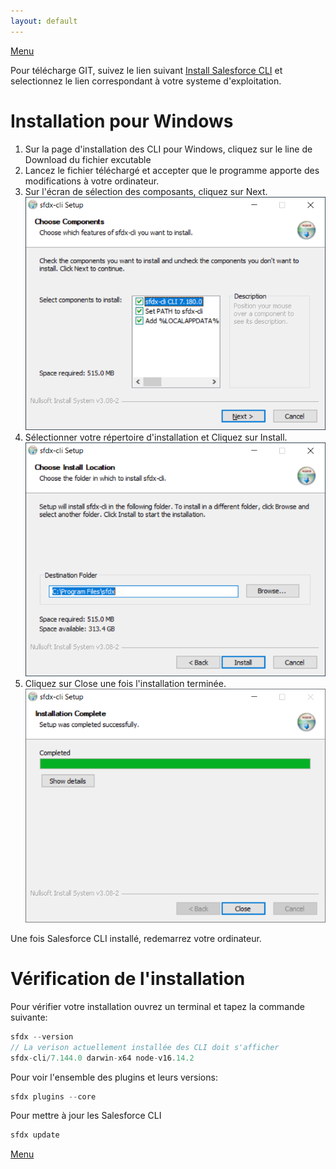 ```yaml
---
layout: default
---
```

[Menu](../index)

Pour télécharge GIT, suivez le lien suivant [Install Salesforce CLI](https://developer.salesforce.com/docs/atlas.en-us.sfdx_setup.meta/sfdx_setup/sfdx_setup_install_cli.htm) et 
selectionnez le lien correspondant à votre systeme d'exploitation.

# Installation pour Windows

1. Sur la page d'installation des CLI pour Windows, cliquez sur le line de Download du fichier excutable
2. Lancez le fichier téléchargé et accepter que le programme apporte des modifications à votre ordinateur.
3. Sur l'écran de sélection des composants, cliquez sur Next.
![CLI1ChooseComponents](../assets/images/CLI/CLI1ChooseComponents.png)
4. Sélectionner votre répertoire d'installation et Cliquez sur Install.
![CLI2Folder](../assets/images/CLI/CLI2Folder.png)
5. Cliquez sur Close une fois l'installation terminée.
![CLI3Close](../assets/images/CLI/CLI3Close.png)
	
Une fois Salesforce CLI installé, redemarrez votre ordinateur.

# Vérification de l'installation

Pour vérifier votre installation ouvrez un terminal et tapez la commande suivante:
```js
sfdx --version
// La verison actuellement installée des CLI doit s'afficher
sfdx-cli/7.144.0 darwin-x64 node-v16.14.2
```

Pour voir l'ensemble des plugins et leurs versions:
```js
sfdx plugins --core
```

Pour mettre à jour les Salesforce CLI
```js
sfdx update
```

[Menu](../index)
